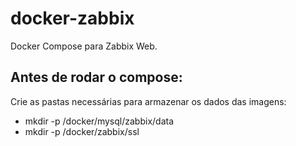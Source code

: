 # docker-zabbix
Docker Compose para Zabbix Web.

## Antes de rodar o compose:
Crie as pastas necessárias para armazenar os dados das imagens:

* mkdir -p /docker/mysql/zabbix/data
* mkdir -p /docker/zabbix/ssl
